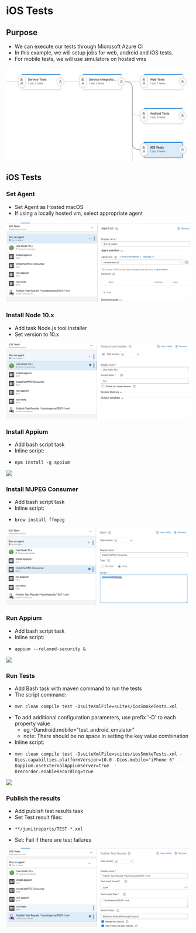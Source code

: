 # iOS Tests

## Purpose

* We can execute our tests through Microsoft Azure CI
* In this example, we will setup jobs for web, android and iOS tests. 
* For mobile tests, we will use simulators on hosted vms

![](../../../.gitbook/assets/image%20%2837%29.png)

## iOS Tests

### Set Agent

* Set Agent as Hosted macOS
* If using a locally hosted vm, select appropriate agent

![](../../../.gitbook/assets/image%20%2821%29.png)

### Install Node 10.x

* Add task Node.js tool installer
* Set version to 10.x

![](../../../.gitbook/assets/image%20%2826%29.png)

### Install Appium

* Add bash script task
* Inline script: 
* ```text
  npm install -g appium
  ```

![](../../../.gitbook/assets/image%20%2853%29.png)

### Install MJPEG Consumer

* Add bash script task
* Inline script:
* ```text
  brew install ffmpeg
  ```

![](../../../.gitbook/assets/image%20%2862%29.png)

### Run Appium

* Add bash script task
* Inline script:
* ```text
  appium --relaxed-security &
  ```

![](../../../.gitbook/assets/image%20%2869%29.png)

### Run Tests

* Add Bash task with maven command to run the tests
* The script command:
* ```text
  mvn clean compile test -DsuiteXmlFile=suites/iosSmokeTests.xml 
  ```
* To add additional configuration parameters, use prefix '-D' to each property value
  * eg.-Dandroid.mobile="test\_android\_emulator"
  * note: There should be no space in setting the key value combination
* Inline script:
* ```text
  mvn clean compile test -DsuiteXmlFile=suites/iosSmokeTests.xml -Dios.capabilties.platformVersion=10.0 -Dios.mobile="iPhone 6" -Dappium.useExternalAppiumServer=true  -Drecorder.enableRecording=true 
  ```

![](../../../.gitbook/assets/image%20%2866%29.png)

### Publish the results

* Add publish test results task
* Set Test result files: 
* ```text
  **/junitreports/TEST-*.xml
  ```
* Set: Fail if there are test failures

![](../../../.gitbook/assets/image%20%2860%29.png)

